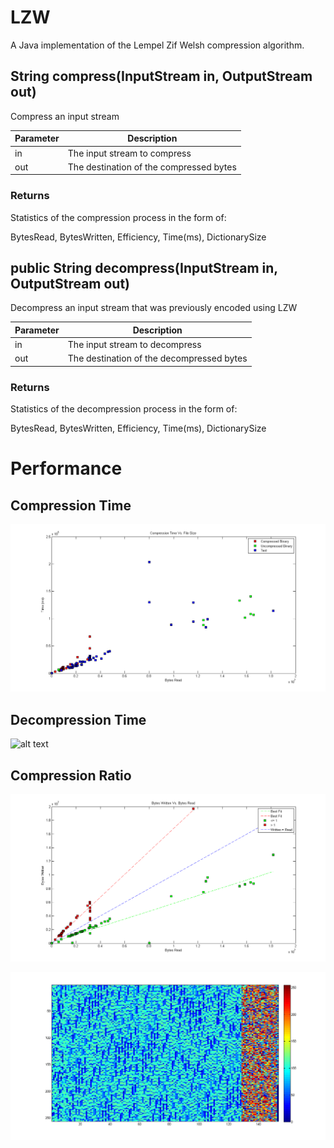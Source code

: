 # LZW #

A Java implementation of the Lempel Zif Welsh compression algorithm.


## String compress(InputStream in, OutputStream out) ##

Compress an input stream

Parameter | Description
--------- | -----------
in | The input stream to compress
out | The destination of the compressed bytes

### Returns ###
Statistics of the compression process in the form of:

BytesRead, BytesWritten, Efficiency, Time(ms), DictionarySize

## public String decompress(InputStream in, OutputStream out) ##

Decompress an input stream that was previously encoded using LZW

Parameter | Description
--------- | -----------
in | The input stream to decompress
out | The destination of the decompressed bytes

### Returns ###
Statistics of the decompression process in the form of:

BytesRead, BytesWritten, Efficiency, Time(ms), DictionarySize

# Performance #

## Compression Time ##
![alt text](images/compTime.png "Compression Time")

## Decompression Time ##
![alt text](images/DecompTime.png "Decompression Time")

## Compression Ratio ##
![alt text](images/LZW_IOBytes.png "Compression Ratio")

![alt text](images/entropyGraph.png "Entropy Graph")

